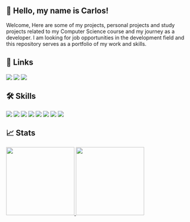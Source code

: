 ## 👋 Hello, my name is Carlos!
Welcome, Here are some of my projects, personal projects and study projects related to my Computer Science course and my journey as a developer. I am looking for job opportunities in the development field and this repository serves as a portfolio of my work and skills.

## 🔗 Links
<div>
  <a href = "mailto:carlosfrts6@gmail.com"><img align="center" src="https://img.shields.io/badge/Gmail-000?style=for-the-badge&logo=Gmail&logoColor=white"></a>
  <a href = "https://www.linkedin.com/in/carlos-daniel-freitas/"><img align="center" src="https://img.shields.io/badge/LinkedIn-000?style=for-the-badge&logo=linkedin&logoColor=0E76A8)"></a>
  <a href = "https://www.instagram.com/carlosfrts_/"><img align="center" src="https://img.shields.io/badge/Instagram-000?style=for-the-badge&logo=instagram"></a>
</div>

## 🛠 Skills
<div>
  <img align="center" src="https://img.shields.io/badge/C-00599C?style=for-the-badge&logo=c&logoColor=white">
  <img align="center" src="https://img.shields.io/badge/C%23-239120?style=for-the-badge&logo=c-sharp&logoColor=white">
  <img align="center" src="https://img.shields.io/badge/Java-ED8B00?style=for-the-badge&logo=openjdk&logoColor=white">
  <img align="center" src="https://img.shields.io/badge/Python-14354C?style=for-the-badge&logo=python&logoColor=white">
  <img align="center" src="https://img.shields.io/badge/HTML-239120?style=for-the-badge&logo=html5&logoColor=white">
  <img align="center" src="https://img.shields.io/badge/CSS-239120?&style=for-the-badge&logo=css3&logoColor=white">
  <img align="center" src="https://img.shields.io/badge/Microsoft_Excel-217346?style=for-the-badge&logo=microsoft-excel&logoColor=white">
  <img align="center" src="https://img.shields.io/badge/MySQL-14354F?style=for-the-badge&logo=mysql&logoColor=white">
</div>

## 📈 Stats
<div>
  <a href = "https://github.com/carlosdfrts">
  <img height="185em" src="https://github-readme-stats.vercel.app/api?username=carlosdfrts&theme=dark&show_icons=true&icon_color=4169e1&bg_color=141414&text_color=ffff&title_color=4169e1"/>
  <img height="185em" src="https://github-readme-stats.vercel.app/api/top-langs/?username=carlosdfrts&layout=donut&theme=dark&text_color=ffff&bg_color=141414&title_color=4169e1"/>
</div>

